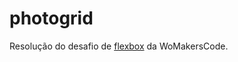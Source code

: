 # photogrid

Resolução do desafio de [flexbox](https://github.com/WoMakersCode/challenges-front-end/issues/6) da WoMakersCode.
